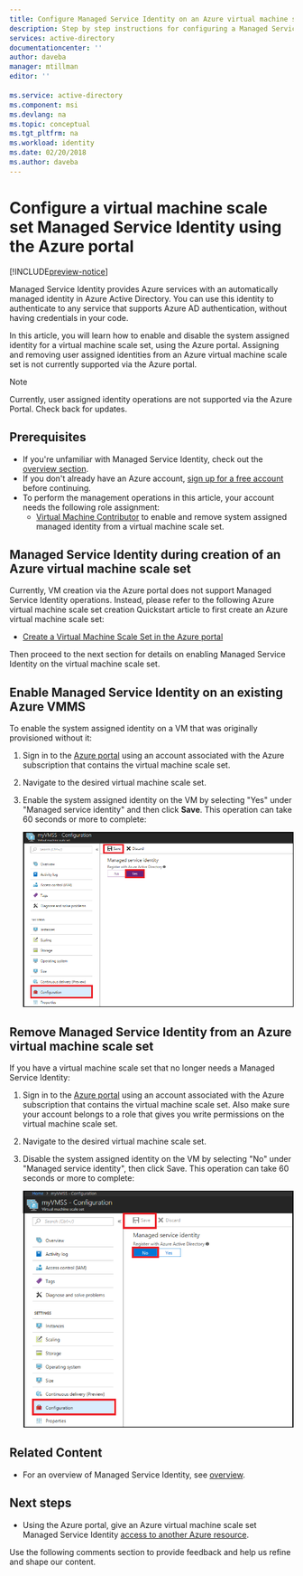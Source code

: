 ```yaml
---
title: Configure Managed Service Identity on an Azure virtual machine scale set using the Azure portal
description: Step by step instructions for configuring a Managed Service Identity on Azure VMSS, using the Azure portal.
services: active-directory
documentationcenter: ''
author: daveba
manager: mtillman
editor: ''

ms.service: active-directory
ms.component: msi
ms.devlang: na
ms.topic: conceptual
ms.tgt_pltfrm: na
ms.workload: identity
ms.date: 02/20/2018
ms.author: daveba
---
```


# Configure a virtual machine scale set Managed Service Identity using the Azure portal

[!INCLUDE[preview-notice](../../../includes/active-directory-msi-preview-notice.md)]

Managed Service Identity provides Azure services with an automatically managed identity in Azure Active Directory. You can use this identity to authenticate to any service that supports Azure AD authentication, without having credentials in your code. 

In this article, you will learn how to enable and disable the system assigned identity for a virtual machine scale set, using the Azure portal. Assigning and removing user assigned identities from an Azure virtual machine scale set is not currently supported via the Azure portal.

> [!NOTE]
> Currently, user assigned identity operations are not supported via the Azure Portal. Check back for updates.

## Prerequisites

- If you're unfamiliar with Managed Service Identity, check out the [overview section](overview.md).
- If you don't already have an Azure account, [sign up for a free account](https://azure.microsoft.com/free/) before continuing.
- To perform the management operations in this article, your account needs the following role assignment:
    - [Virtual Machine Contributor](/azure/role-based-access-control/built-in-roles#virtual-machine-contributor) to enable and remove system assigned managed identity from a virtual machine scale set.

## Managed Service Identity during creation of an Azure virtual machine scale set

Currently, VM creation via the Azure portal does not support Managed Service Identity operations. Instead, please refer to the following Azure virtual machine scale set creation Quickstart article to first create an Azure virtual machine scale set:

- [Create a Virtual Machine Scale Set in the Azure portal](../../virtual-machine-scale-sets/quick-create-portal.md)  

Then proceed to the next section for details on enabling Managed Service Identity on the virtual machine scale set.

## Enable Managed Service Identity on an existing Azure VMMS

To enable the system assigned identity on a VM that was originally provisioned without it:

1. Sign in to the [Azure portal](https://portal.azure.com) using an account associated with the Azure subscription that contains the virtual machine scale set.

2. Navigate to the desired virtual machine scale set.

3. Enable the system assigned identity on the VM by selecting "Yes" under "Managed service identity" and then click **Save**. This operation can take 60 seconds or more to complete:

   [![Configuration page screenshot](../managed-service-identity/media/msi-qs-configure-portal-windows-vmss/create-windows-vmss-portal-configuration-blade.png)](../managed-service-identity/media/msi-qs-configure-portal-windows-vmss/create-windows-vmss-portal-configuration-blade.png#lightbox)  

## Remove Managed Service Identity from an Azure virtual machine scale set

If you have a virtual machine scale set that no longer needs a Managed Service Identity:

1. Sign in to the [Azure portal](https://portal.azure.com) using an account associated with the Azure subscription that contains the virtual machine scale set. Also make sure your account belongs to a role that gives you write permissions on the virtual machine scale set.

2. Navigate to the desired virtual machine scale set.

3. Disable the system assigned identity on the VM by selecting "No" under "Managed service identity", then click Save. This operation can take 60 seconds or more to complete:

   ![Configuration page screenshot](../managed-service-identity/media/msi-qs-configure-portal-windows-vmss/disable-windows-vmss-portal-configuration-blade.png)  

## Related Content

- For an overview of Managed Service Identity, see [overview](overview.md).

## Next steps

- Using the Azure portal, give an Azure virtual machine scale set Managed Service Identity [access to another Azure resource](howto-assign-access-portal.md).

Use the following comments section to provide feedback and help us refine and shape our content.
